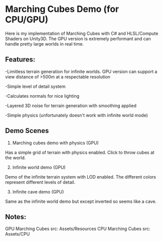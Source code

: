 # Marching Cubes Demo (for CPU/GPU)
Here is my implementation of Marching Cubes with C# and HLSL/Compute Shaders on Unity3D. The GPU version is extremely performant and can handle pretty large worlds in real time.




## Features:

-Limitless terrain generation for infinite worlds. GPU version can support a view distance of >500m at a respectable resolution

-Simple level of detail system

-Calculates normals for nice lighting

-Layered 3D noise for terrain generation with smoothing applied

-Simple physics (unfortunately doesn't work with infinite world mode)




## Demo Scenes

1. Marching cubes demo with physics (GPU)

  Has a simple grid of terrain with physics enabled. Click to throw cubes at the world. 
  
2. Infinite world demo (GPU)

  Demo of the infinite terrain system with LOD enabled. The different colors represent different levels of detail.
  
3. Infinite cave demo (GPU)

  Same as the infinite world demo but except inverted so seems like a cave.

## Notes: 

GPU Marching Cubes src: Assets/Resources
CPU Marching Cubes src: Assets/CPU
